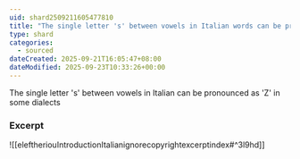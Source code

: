 ```yaml
---
uid: shard2509211605477810
title: "The single letter 's' between vowels in Italian words can be pronounced as 'Z' in some dialects"
type: shard
categories:
  - sourced
dateCreated: 2025-09-21T16:05:47+08:00
dateModified: 2025-09-23T10:33:26+00:00
---
```

The single letter 's' between vowels in Italian can be pronounced as 'Z' in some dialects

### Excerpt
![[eleftheriouIntroductionItalianignorecopyrightexcerptindex#^3l9hd]]
